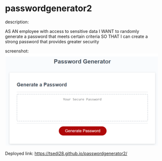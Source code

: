 # passwordgenerator2
description:

AS AN employee with access to sensitive data
I WANT to randomly generate a password that meets certain criteria
SO THAT I can create a strong password that provides greater security

screenshot:
![app screenshot](/Assets/image/Password%20Generator.png)

Deployed link: 
https://tsedi28.github.io/passwordgenerator2/